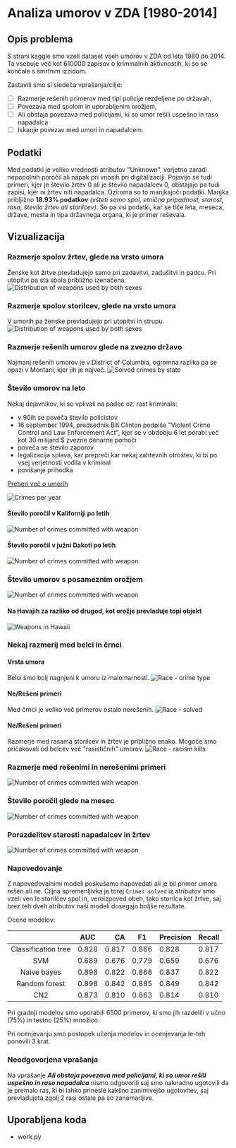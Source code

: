 # Analiza umorov v ZDA [1980-2014]

## Opis problema

S strani kaggle smo vzeli dataset vseh umorov v ZDA od leta 1980 do 2014. Ta vsebuje več kot 610000 zapisov o kriminalnih aktivnostih, ki so se končale s smrtnim izzidom.

Zastavili smo si sledeča vprašanja/cilje:
- [ ] Razmerje rešenih primerov med tipi policije rezdeljene po državah,
- [ ] Povezava med spolom in uporabljenim orožjem,
- [ ] Ali obstaja povezava med policijami, ki so umor rešili uspešno in raso napadalca
- [ ] Iskanje povezav med umori in napadalcem.

## Podatki

Med podatki je veliko vrednosti atributov "Unknown", verjetno zaradi nepopolnih poročil ali napak pri vnosih pri digitalizaciji.
Pojavijo se tudi primeri, kjer je število žrtev 0 ali je število napadalcev 0, obstajajo pa tudi zapisi, kjer ni
žrtev niti napadalca. Oziroma so to manjkajoči podatki. Manjka pribljižno **18.93% podatkov** _(všteti samo spol, etnična
pripadnost, starost, rasa, število žrtev ali storilcev)_. So pa vsi podatki, kar se tiče leta, meseca, države, mesta in tipa
državnega organa, ki je primer reševala.

## Vizualizacija

### Razmerje spolov žrtev, glede na vrsto umora

Ženske kot žrtve prevladujejo samo pri zadavitvi, zadušitvi in padcu. Pri utopitvi pa sta spola približno izenačena.
![Distribution of weapons used by both sexes](pictures/weapon_victim_sex.png)

### Razmerje spolov storilcev, glede na vrsto umora

V umorih pa ženske prevladujejo pri utopitvi in strupu.
![Distribution of weapons used by both sexes](pictures/weapon_perpetrator_sex.png)

### Razmerje rešenih umorov glede na zvezno državo

Najmanj rešenih umorov je v District of Columbia, ogromna razlika pa se opazi v Montani, kjer jih je največ.
![Solved crimes by state](pictures/solved_state.png)

### Število umorov na leto

Nekaj dejavnikov, ki so vplivali na padec oz. rast kriminala:
- v 90ih se poveča število policistov
- 16 september 1994, predsednik Bill Clinton podpiše "Violent Crime Control and Law Enforcement Act", kjer se v obdobju 6 let porabi več kot 30 milijard $ zvezne denarne pomoči
- poveča se število zaporov
- legalizacija splava, kar prepreči kar nekaj zahtevnih otroštev, ki bi po vsej verjetnosti vodila v kriminal
- povišanje prihodka

[Preberi več o umorih](umori_po_letih.md)

![Crimes per year](pictures/crimes_per_year.png)

#### Število poročil v Kaliforniji po letih
![Number of crimes committed with weapon](pictures/crimes_per_year_california.png)

#### Število poročil v južni Dakoti po letih
![Number of crimes committed with weapon](pictures/crimes_per_year_south_dakota.png)

### Število umorov s posameznim orožjem
![Number of crimes committed with weapon](pictures/crimes_by_weapon.png)

#### Na Havajih za razliko od drugod, kot orožje prevladuje topi objekt
![Weapons in Hawaii](pictures/hawaii_weapons.png)

### Nekaj razmerij med belci in črnci

#### Vrsta umora

Belci smo bolj nagnjeni k umoru iz malomarnosti.
![Race - crime type](pictures/race_kills.png)

#### Ne/Rešeni primeri

Med črnci je veliko več primerov ostalo nerešenih.
![Race - solved](pictures/race_solved.png)

#### Ne/Rešeni primeri

Razmerje med rasama storilcev in žrtev je približno enako. Mogoče smo pričakovali od belcev več "rasističnih" umorov.
![Race - racism kills](pictures/racism_kills.png)

### Razmerje med rešenimi in nerešenimi primeri
![Number of crimes committed with weapon](pictures/crime_solved.png)

### Število poročil glede na mesec
![Number of crimes committed with weapon](pictures/crimes_per_month.png)

### Porazdelitev starosti napadalcev in žrtev
![Number of crimes committed with weapon](pictures/age_distribution.png)

### Napovedovanje
Z napovedovalnimi modeli poskušamo napovedati ali je bil primer umora rešen ali ne. Ciljna spremenljivka je torej `Crimes solved` iz atributov smo vzeli ven le storilčev spol in, veroizpoved obeh, tako storilca kot žrtve, saj brez teh dveh atributov naši modeli dosegajo boljše rezultate.

Ocene modelov:

|                     | AUC   |    CA | F1    | Precision | Recall |
|:-------------------:|-------|------:|-------|-----------|--------|
| Classification tree | 0.828 | 0.817 | 0.866 | 0.828     | 0.817  |
| SVM                 | 0.689 | 0.676 | 0.779 | 0.659     | 0.676  |
| Naive bayes         | 0.898 | 0.822 | 0.868 | 0.837     | 0.822  |
| Random forest       | 0.898 | 0.842 | 0.885 | 0.849     | 0.842  |
| CN2                 | 0.873 | 0.810 | 0.863 | 0.814     | 0.810  |

Pri gradnji modelov smo uporabili 6500 primerov, ki smo jih razdelili v učno (75%) in testno (25%) množico.

Pri ocenjevanju smo postopek učenja modelov in ocenjevanja le-teh ponovili 3 krat.

### Neodgovorjena vprašanja
Na vprašanje ***Ali obstaja povezava med policijami, ki so umor rešili uspešno in raso napadalca*** nismo odgovorili saj smo naknadno ugotovili da je premalo ras, ki bi lahko prinesle kakšno zanimivejšo ugotovitev, saj prevladujeta zgolj 2 rasi ostale pa so zanemarljive. 

## Uporabljena koda

* work.py
